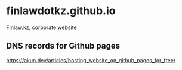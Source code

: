 # finlawdotkz.github.io

Finlaw.kz, corporate website



## DNS records for Github pages

https://akun.dev/articles/hosting_website_on_github_pages_for_free/
